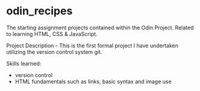 # odin_recipes
The starting assignment projects contained within the Odin Project. Related to learning HTML, CSS &amp; JavaScript.


Project Description - This is the first formal project I have undertaken utilizing the version control system git. 


Skills learned: 

- version control 
- HTML fundamentals such as links, basic syntax and image use



